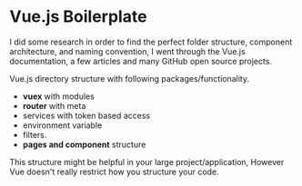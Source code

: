 # Vue.js Boilerplate

I did some research in order to find the perfect folder structure, component architecture, and naming convention, I went through the Vue.js documentation, a few articles and many GitHub open source projects.

Vue.js directory structure with following packages/functionality. 

- **vuex** with modules 
- **router** with meta
- services with token based access
- environment variable
- filters.
- **pages and component** structure

This structure might be helpful in your large project/application, However Vue doesn't really restrict how you structure your code.
